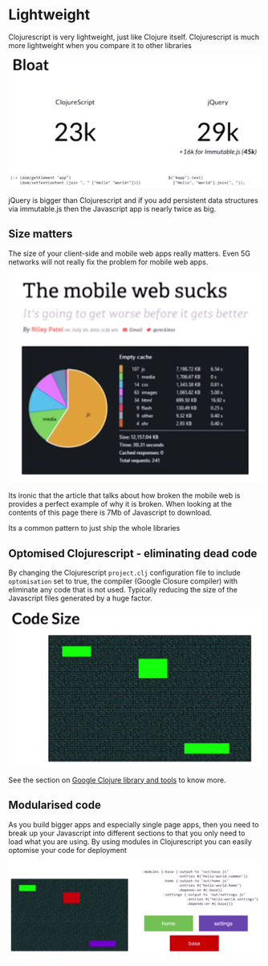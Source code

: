 # Lightweight

Clojurescript is very lightweight, just like Clojure itself.  Clojurescript is much more lightweight when you compare it to other libraries


![Bloat - not with Clojurescript](/images/clojurescript-bloat-thinner-than-jquery-immutablejs.png)

jQuery is bigger than Clojurescript and if you add persistent data structures via immutable.js then the Javascript app is nearly twice as big.


## Size matters

The size of your client-side and mobile web apps really matters.  Even 5G networks will not really fix the problem for mobile web apps.

![Mobile web is broken - Code size matters](/images/clojurescript-the-mobile-web-sucks.png)

Its ironic that the article that talks about how broken the mobile web is provides a perfect example of why it is broken.  When looking at the contents of this page there is 7Mb of Javascript to download.

Its a common pattern to just ship the whole libraries


## Optomised Clojurescript - eliminating dead code

By changing the Clojurescript `project.clj` configuration file to include `optomisation` set to true, the compiler (Google Closure compiler) with eliminate any code that is not used.  Typically reducing the size of the Javascript files generated by a huge factor.

![Clojurescript code optomisation](/images/clojurescript-google-clojure-compiler-code-size.png)

See the section on [Google Clojure library and tools](google-clojure) to know more.


## Modularised code

As you build bigger apps and especially single page apps, then you need to break up your Javascript into different sections to that you only need to load what you are using.  By using modules in Clojurescript you can easily optomise your code for deployment

![Modularised code](/images/clojurescript-modules-code-optiomisation.png)
